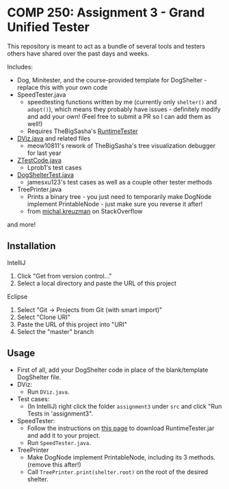 # COMP 250: Assignment 3 - Grand Unified Tester
This repository is meant to act as a bundle of
several tools and testers others have 
shared over the past days and weeks. 

Includes:

- Dog, Minitester, and the course-provided template for DogShelter - replace this with your own code
- SpeedTester.java
    * speedtesting functions written by me (currently only `shelter()` and `adopt()`), which means they probably have issues - 
    definitely modify and add your own! (Feel free to submit a PR so I can add them as well!)
    * Requires TheBigSasha's [RuntimeTester](https://github.com/TheBigSasha/RuntimeTester)
- [DViz.java](https://github.com/meow10811/C250_Assignment3_Debugger) and related files
    * meow10811's rework of TheBigSasha's tree visualization debugger for last year
- [ZTestCode.java](https://github.com/Lprob1/Assignment3_COMP250)
    * Lprob1's test cases
- [DogShelterTest.java](https://github.com/jamesxu123/COMP-250-A3-Tests)
    * jamesxu123's test cases as well as a couple other tester methods 
- TreePrinter.java
    * Prints a binary tree - you just need to temporarily make DogNode implement
      PrintableNode - just make sure you reverse it after!
    * from [michal.kreuzman](https://stackoverflow.com/a/4973083) on StackOverflow
    
and more!

## Installation
IntelliJ
1. Click "Get from version control..."
2. Select a local directory and paste the URL of this project

Eclipse
  1. Select "Git -> Projects from Git (with smart import)"
  2. Select "Clone URI"
  3. Paste the URL of this project into "URI"
  4. Select the "master" branch

## Usage
* First of all, add your DogShelter code in place of the blank/template DogShelter file.
* DViz: 
    * Run `DViz.java`.
* Test cases:
    * (In IntelliJ) right click the folder `assignment3` under `src` and click "Run Tests in 
    'assignment3".
* SpeedTester: 
    * Follow the instructions on 
    [this page](https://github.com/TheBigSasha/RuntimeTester)
    to download RuntimeTester.jar and add it to your project.
    * Run `SpeedTester.java`.
* TreePrinter
    * Make DogNode implement PrintableNode, including its 3 methods. (remove this after!)
    * Call `TreePrinter.print(shelter.root)` on the root of the desired shelter.

